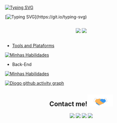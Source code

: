 [![Typing SVG](https://readme-typing-svg.herokuapp.com?font=Varela+Round&size=35&duration=5000&pause=6000&color=6ED8E5&center=true&vCenter=true&repeat=true&width=1000&lines=Hello,+welcome!+My+name+is+Diogo+Gallina)](https://git.io/typing-svg)

[![Typing SVG](https://readme-typing-svg.herokuapp.com?font=Varela+Round&size=30&duration=5000&pause=6000&color=6ED8E5&center=true&vCenter=true&repeat=true&width=1000&lines=I'm+a+software+development+and+this+is+my+Github!)](https://git.io/typing-svg)

##

<div align="center">
         <img height="180em" src="https://github-readme-stats.vercel.app/api?username=Diogo-gallina&show_icons=true&theme=radical"/>
         <a href="https://github.com/Diogo-gallina">
        <img height="180em" src="https://github-readme-stats.vercel.app/api/top-langs/?username=Diogo-gallina&langs_count=10&count_private=true&theme=radical&layout=compact"/>
</div>

##
         
- Tools and Plataforms

[![Minhas Habilidades](https://skillicons.dev/icons?i=azure,docker,postman,git,githubactions,linux,eclipse,babel,gitlab,stackoverflow,vscode,kafka,visualstudio,aws,heroku)](https://skillicons.dev)


- Back-End

[![Minhas Habilidades](https://skillicons.dev/icons?i=javascript,typescript,nodejs,express,java,spring,hibernate,cs,python,go,nest,postgres,sqlite,mysql,jest,prisma)](https://skillicons.dev)

[![Diogo github activity graph](https://github-readme-activity-graph.vercel.app/graph?username=Diogo-gallina&bg_color=0d1117&color=0097A7&line=6ED8E5&point=0097A7&area=true&hide_border=true)](https://github.com/ashutosh00710/github-readme-activity-graph)


<div align="center">  
  
## <b> Contact me!</b><img src="https://github.com/0xAbdulKhalid/0xAbdulKhalid/raw/main/assets/mdImages/handshake.gif" width ="85">
<div>
         <a href="https://wa.me/5511913139324?text=Me+mande+um+Oi+%3A%29" target="_blank"><img src="https://img.shields.io/badge/WhatsApp-25D366?style=for-the-badge&logo=whatsapp&logoColor=white" target="_blank"></a>
         <a href = "mailto:diogogallina20@gmail.com"><img src="https://img.shields.io/badge/Gmail-D14836?style=for-the-badge&logo=gmail&logoColor=white" target="_blank"></a>
         <a href="https://www.linkedin.com/in/diogo-gallina-204862231/" target="_blank"><img src="https://img.shields.io/badge/-LinkedIn-%230077B5?style=for-the-badge&logo=linkedin&logoColor=white" target="_blank"></a>  
         <a href="https://leetcode.com/emilyfas/" target="_blank"><img src="https://img.shields.io/badge/-LeetCode-FFA116?style=for-the-badge&logo=LeetCode&logoColor=black" target="_blank">         </a> 
</div>
</div>

<br>
<div align="center">  





<!--
**Diogo-gallina/Diogo-gallina** is a ✨ _special_ ✨ repository because its `README.md` (this file) appears on your GitHub profile.

Here are some ideas to get you started:

- 🔭 I’m currently working on ...
- 🌱 I’m currently learning ...
- 👯 I’m looking to collaborate on ...
- 🤔 I’m looking for help with ...
- 💬 Ask me about ...
- 📫 How to reach me: ...
- 😄 Pronouns: ...
- ⚡ Fun fact: ...
-->
